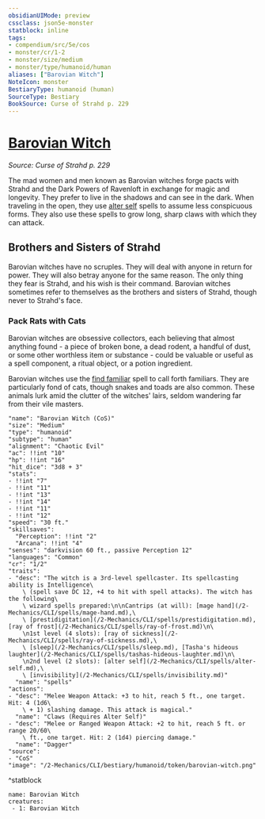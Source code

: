 ```yaml
---
obsidianUIMode: preview
cssclass: json5e-monster
statblock: inline
tags:
- compendium/src/5e/cos
- monster/cr/1-2
- monster/size/medium
- monster/type/humanoid/human
aliases: ["Barovian Witch"]
NoteIcon: monster
BestiaryType: humanoid (human)
SourceType: Bestiary
BookSource: Curse of Strahd p. 229
---
```

# [Barovian Witch](2-Mechanics/CLI/bestiary/humanoid/barovian-witch-cos.md)
*Source: Curse of Strahd p. 229*  

The mad women and men known as Barovian witches forge pacts with Strahd and the Dark Powers of Ravenloft in exchange for magic and longevity. They prefer to live in the shadows and can see in the dark. When traveling in the open, they use [alter self](/2-Mechanics/CLI/spells/alter-self.md) spells to assume less conspicuous forms. They also use these spells to grow long, sharp claws with which they can attack.

## Brothers and Sisters of Strahd

Barovian witches have no scruples. They will deal with anyone in return for power. They will also betray anyone for the same reason. The only thing they fear is Strahd, and his wish is their command. Barovian witches sometimes refer to themselves as the brothers and sisters of Strahd, though never to Strahd's face.

### Pack Rats with Cats

 Barovian witches are obsessive collectors, each believing that almost anything found - a piece of broken bone, a dead rodent, a handful of dust, or some other worthless item or substance - could be valuable or useful as a spell component, a ritual object, or a potion ingredient.

Barovian witches use the [find familiar](/2-Mechanics/CLI/spells/find-familiar.md) spell to call forth familiars. They are particularly fond of cats, though snakes and toads are also common. These animals lurk amid the clutter of the witches' lairs, seldom wandering far from their vile masters.

```statblock
"name": "Barovian Witch (CoS)"
"size": "Medium"
"type": "humanoid"
"subtype": "human"
"alignment": "Chaotic Evil"
"ac": !!int "10"
"hp": !!int "16"
"hit_dice": "3d8 + 3"
"stats":
- !!int "7"
- !!int "11"
- !!int "13"
- !!int "14"
- !!int "11"
- !!int "12"
"speed": "30 ft."
"skillsaves":
  "Perception": !!int "2"
  "Arcana": !!int "4"
"senses": "darkvision 60 ft., passive Perception 12"
"languages": "Common"
"cr": "1/2"
"traits":
- "desc": "The witch is a 3rd-level spellcaster. Its spellcasting ability is Intelligence\
    \ (spell save DC 12, +4 to hit with spell attacks). The witch has the following\
    \ wizard spells prepared:\n\nCantrips (at will): [mage hand](/2-Mechanics/CLI/spells/mage-hand.md),\
    \ [prestidigitation](/2-Mechanics/CLI/spells/prestidigitation.md), [ray of frost](/2-Mechanics/CLI/spells/ray-of-frost.md)\n\
    \n1st level (4 slots): [ray of sickness](/2-Mechanics/CLI/spells/ray-of-sickness.md),\
    \ [sleep](/2-Mechanics/CLI/spells/sleep.md), [Tasha's hideous laughter](/2-Mechanics/CLI/spells/tashas-hideous-laughter.md)\n\
    \n2nd level (2 slots): [alter self](/2-Mechanics/CLI/spells/alter-self.md),\
    \ [invisibility](/2-Mechanics/CLI/spells/invisibility.md)"
  "name": "spells"
"actions":
- "desc": "Melee Weapon Attack: +3 to hit, reach 5 ft., one target. Hit: 4 (1d6\
    \ + 1) slashing damage. This attack is magical."
  "name": "Claws (Requires Alter Self)"
- "desc": "Melee or Ranged Weapon Attack: +2 to hit, reach 5 ft. or range 20/60\
    \ ft., one target. Hit: 2 (1d4) piercing damage."
  "name": "Dagger"
"source":
- "CoS"
"image": "/2-Mechanics/CLI/bestiary/humanoid/token/barovian-witch.png"
```
^statblock

```encounter-table
name: Barovian Witch
creatures:
 - 1: Barovian Witch
```